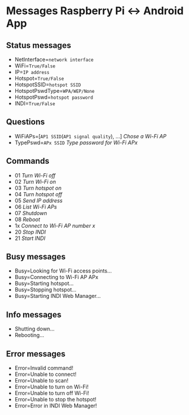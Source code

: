 # Messages Raspberry Pi ↔ Android App

## Status messages
- NetInterface=`network interface`
- WiFi=`True/False`
- IP=`IP address`
- Hotspot=`True/False`
- HotspotSSID=`hotspot SSID`
- HotspotPswdType=`WPA/WEP/None`
- HotspotPswd=`hotspot password`
- INDI=`True/False`

## Questions
- WiFiAPs=[`AP1 SSID`(`AP1 signal quality`), ...] *Chose a Wi-Fi AP*
- TypePswd=`APx SSID` *Type password for Wi-Fi APx*

## Commands
- 01 *Turn Wi-Fi off*
- 02 *Turn Wi-Fi on*
- 03 *Turn hotspot on*
- 04 *Turn hotspot off*
- 05 *Send IP address*
- 06 *List Wi-Fi APs*
- 07 *Shutdown*
- 08 *Reboot*
- 1x *Connect to Wi-Fi AP number x*
- 20 *Stop INDI*
- 21 *Start INDI*

## Busy messages
- Busy=Looking for Wi-Fi access points...
- Busy=Connecting to Wi-Fi AP APx
- Busy=Starting hotspot...
- Busy=Stopping hotspot...
- Busy=Starting INDI Web Manager...

## Info messages
- Shutting down...
- Rebooting...

## Error messages
- Error=Invalid command!
- Error=Unable to connect!
- Error=Unable to scan!
- Error=Unable to turn on Wi-Fi!
- Error=Unable to turn off Wi-Fi!
- Error=Unable to stop the hotspot!
- Error=Error in INDI Web Manager!
